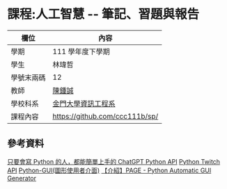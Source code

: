 # 課程:人工智慧 -- 筆記、習題與報告

欄位 | 內容
-----|--------
學期 | 111 學年度下學期
學生 | 林瑋哲
學號末兩碼 | 12
教師 | [陳鍾誠](https://www.nqu.edu.tw/educsie/index.php?act=blog&code=list&ids=4)
學校科系 | [金門大學資訊工程系](https://www.nqu.edu.tw/educsie/index.php)
課程內容 | https://github.com/ccc111b/sp/

## 參考資料
[只要會寫 Python 的人，都能簡單上手的 ChatGPT Python API](https://pecutsai.medium.com/%E5%8F%AA%E8%A6%81%E6%9C%83%E5%AF%AB-python-%E7%9A%84%E4%BA%BA-%E9%83%BD%E8%83%BD%E7%B0%A1%E5%96%AE%E4%B8%8A%E6%89%8B%E7%9A%84-chatgpt-python-api-cc4d3ed2234a)
[Python Twitch API](https://github.com/Teekeks/pyTwitchAPI)
[Python-GUI(圖形使用者介面)](https://vocus.cc/article/627bc705fd8978000146162a)
[【介紹】PAGE - Python Automatic GUI Generator](https://hackmd.io/@DextinChen/Python_PAGE)